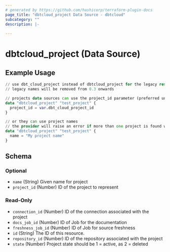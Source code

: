 ```yaml
---
# generated by https://github.com/hashicorp/terraform-plugin-docs
page_title: "dbtcloud_project Data Source - dbtcloud"
subcategory: ""
description: |-
  
---
```


# dbtcloud_project (Data Source)



## Example Usage

```terraform
// use dbt_cloud_project instead of dbtcloud_project for the legacy resource names
// legacy names will be removed from 0.3 onwards

// projects data sources can use the project_id parameter (preferred uniqueness is ensured)
data "dbtcloud_project" "test_project" {
  project_id = var.dbt_cloud_project_id
}

// or they can use project names
// the provider will raise an error if more than one project is found with the same name
data "dbtcloud_project" "test_project" {
  name = "My project name"
}
```

<!-- schema generated by tfplugindocs -->
## Schema

### Optional

- `name` (String) Given name for project
- `project_id` (Number) ID of the project to represent

### Read-Only

- `connection_id` (Number) ID of the connection associated with the project
- `docs_job_id` (Number) ID of Job for the documentation
- `freshness_job_id` (Number) ID of Job for source freshness
- `id` (String) The ID of this resource.
- `repository_id` (Number) ID of the repository associated with the project
- `state` (Number) Project state should be 1 = active, as 2 = deleted


